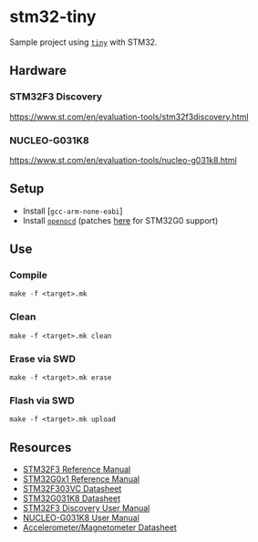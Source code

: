 # stm32-tiny
Sample project using [`tiny`](https://github.com/ryanplusplus/tiny) with STM32.

## Hardware
### STM32F3 Discovery
https://www.st.com/en/evaluation-tools/stm32f3discovery.html

### NUCLEO-G031K8
https://www.st.com/en/evaluation-tools/nucleo-g031k8.html

## Setup
- Install [`gcc-arm-none-eabi`]
- Install [`openocd`](https://github.com/ntfreak/openocd) (patches [here](http://openocd.zylin.com/#/c/4807/) for STM32G0 support)

## Use
### Compile
```shell
make -f <target>.mk
```

### Clean
```shell
make -f <target>.mk clean
```

### Erase via SWD
```shell
make -f <target>.mk erase
```

### Flash via SWD
```shell
make -f <target>.mk upload
```

## Resources
- [STM32F3 Reference Manual](https://www.st.com/content/ccc/resource/technical/document/reference_manual/4a/19/6e/18/9d/92/43/32/DM00043574.pdf/files/DM00043574.pdf/jcr:content/translations/en.DM00043574.pdf)
- [STM32G0x1 Reference Manual](https://www.st.com/content/ccc/resource/technical/document/reference_manual/group0/2f/21/cb/33/78/80/42/64/DM00371828/files/DM00371828.pdf/jcr:content/translations/en.DM00371828.pdf)
- [STM32F303VC Datasheet](https://www.st.com/resource/en/datasheet/stm32f303vc.pdf)
- [STM32G031K8 Datasheet](https://www.st.com/resource/en/datasheet/stm32g031k8.pdf)
- [STM32F3 Discovery User Manual](https://www.st.com/content/ccc/resource/technical/document/user_manual/8a/56/97/63/8d/56/41/73/DM00063382.pdf/files/DM00063382.pdf/jcr:content/translations/en.DM00063382.pdf)
- [NUCLEO-G031K8 User Manual](https://www.st.com/content/ccc/resource/technical/document/user_manual/group1/b5/f7/d3/3c/11/82/44/a8/DM00622380/files/DM00622380.pdf/jcr:content/translations/en.DM00622380.pdf)
- [Accelerometer/Magnetometer Datasheet](https://cdn-shop.adafruit.com/datasheets/LSM303DLHC.PDF)
